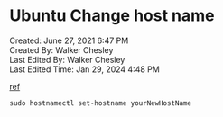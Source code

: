 # Ubuntu Change host name

Created: June 27, 2021 6:47 PM  
Created By: Walker Chesley  
Last Edited By: Walker Chesley  
Last Edited Time: Jan 29, 2024 4:48 PM  

[ref](https://www.cyberciti.biz/faq/ubuntu-20-04-lts-change-hostname-permanently/)

`sudo hostnamectl set-hostname yourNewHostName`